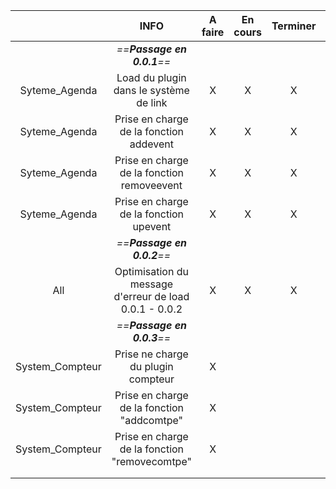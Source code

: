 

|                 |                           INFO                            | A faire | En cours | Terminer |  Version  |
| :-------------: | :-------------------------------------------------------: | :-----: | :------: | :------: | :-------: |
|                 |                *==**Passage en 0.0.1**==*                 |         |          |          |           |
|  Syteme_Agenda  |          Load du plugin dans le système de link           |    X    |    X     |    X     |   0.0.1   |
|  Syteme_Agenda  |          Prise en charge de la fonction addevent          |    X    |    X     |    X     |   0.0.1   |
|  Syteme_Agenda  |        Prise en charge de la fonction removeevent         |    X    |    X     |    X     |   0.0.1   |
|  Syteme_Agenda  |          Prise en charge de la fonction upevent           |    X    |    X     |    X     |   0.0.1   |
|                 |                *==**Passage en 0.0.2**==*                 |         |          |          |           |
|       All       | Optimisation du message d'erreur de load<br>0.0.1 - 0.0.2 |    X    |    X     |    X     | <br>0.0.2 |
|                 |                *==**Passage en 0.0.3**==*                 |         |          |          |           |
| System_Compteur |            Prise ne charge du plugin compteur             |    X    |          |          |   0.0.3   |
| System_Compteur |        Prise en charge de la fonction "addcomtpe"         |    X    |          |          |   0.0.3   |
| System_Compteur |       Prise en charge de la fonction "removecomtpe"       |    X    |          |          |   0.0.3   |
|                 |                                                           |         |          |          |           |
|                 |                                                           |         |          |          |           |
